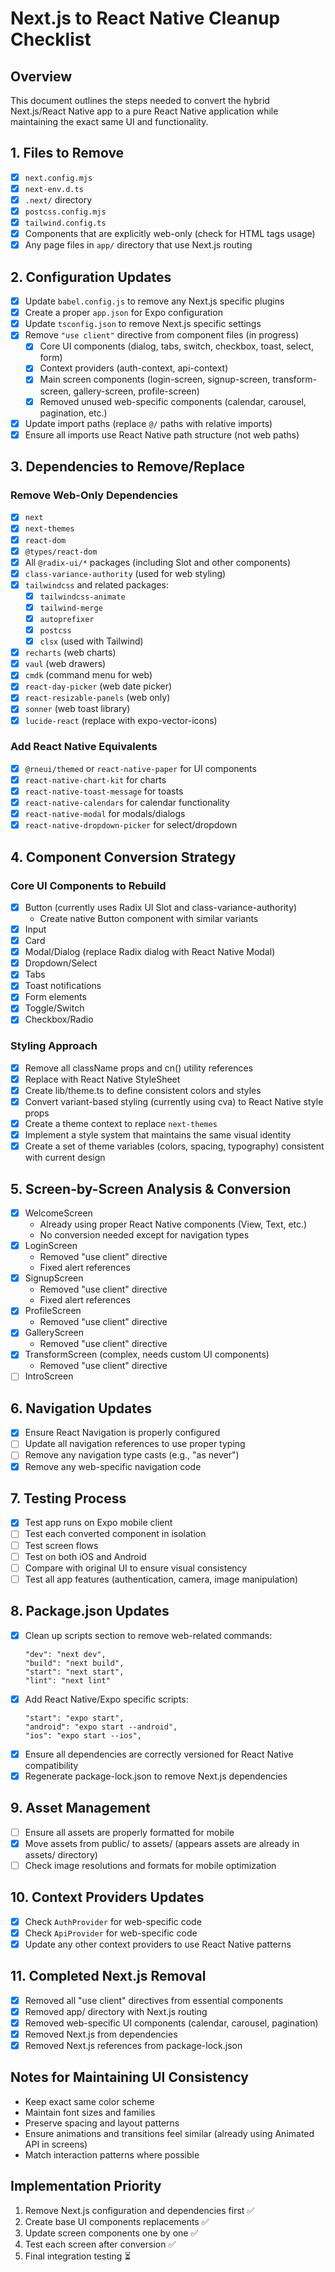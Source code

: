 # Next.js to React Native Cleanup Checklist

## Overview
This document outlines the steps needed to convert the hybrid Next.js/React Native app to a pure React Native application while maintaining the exact same UI and functionality.

## 1. Files to Remove

- [x] `next.config.mjs`
- [x] `next-env.d.ts`
- [x] `.next/` directory
- [x] `postcss.config.mjs`
- [x] `tailwind.config.ts`
- [x] Components that are explicitly web-only (check for HTML tags usage)
- [x] Any page files in `app/` directory that use Next.js routing

## 2. Configuration Updates

- [x] Update `babel.config.js` to remove any Next.js specific plugins
- [x] Create a proper `app.json` for Expo configuration
- [x] Update `tsconfig.json` to remove Next.js specific settings
- [x] Remove `"use client"` directive from component files (in progress)
  - [x] Core UI components (dialog, tabs, switch, checkbox, toast, select, form)
  - [x] Context providers (auth-context, api-context)
  - [x] Main screen components (login-screen, signup-screen, transform-screen, gallery-screen, profile-screen)
  - [x] Removed unused web-specific components (calendar, carousel, pagination, etc.)
- [x] Update import paths (replace `@/` paths with relative imports)
- [x] Ensure all imports use React Native path structure (not web paths)

## 3. Dependencies to Remove/Replace

### Remove Web-Only Dependencies
- [x] `next`
- [x] `next-themes`
- [x] `react-dom`
- [x] `@types/react-dom`
- [x] All `@radix-ui/*` packages (including Slot and other components)
- [x] `class-variance-authority` (used for web styling)
- [x] `tailwindcss` and related packages:
  - [x] `tailwindcss-animate`
  - [x] `tailwind-merge`
  - [x] `autoprefixer`
  - [x] `postcss`
  - [x] `clsx` (used with Tailwind)
- [x] `recharts` (web charts)
- [x] `vaul` (web drawers)
- [x] `cmdk` (command menu for web)
- [x] `react-day-picker` (web date picker)
- [x] `react-resizable-panels` (web only)
- [x] `sonner` (web toast library)
- [x] `lucide-react` (replace with expo-vector-icons)

### Add React Native Equivalents
- [x] `@rneui/themed` or `react-native-paper` for UI components
- [x] `react-native-chart-kit` for charts
- [x] `react-native-toast-message` for toasts
- [x] `react-native-calendars` for calendar functionality
- [x] `react-native-modal` for modals/dialogs
- [x] `react-native-dropdown-picker` for select/dropdown

## 4. Component Conversion Strategy

### Core UI Components to Rebuild
- [x] Button (currently uses Radix UI Slot and class-variance-authority)
  - Create native Button component with similar variants
- [x] Input
- [x] Card
- [x] Modal/Dialog (replace Radix dialog with React Native Modal)
- [x] Dropdown/Select
- [x] Tabs
- [x] Toast notifications
- [x] Form elements
- [x] Toggle/Switch
- [x] Checkbox/Radio

### Styling Approach
- [x] Remove all className props and cn() utility references
- [x] Replace with React Native StyleSheet
- [x] Create lib/theme.ts to define consistent colors and styles
- [x] Convert variant-based styling (currently using cva) to React Native style props
- [x] Create a theme context to replace `next-themes`
- [x] Implement a style system that maintains the same visual identity
- [x] Create a set of theme variables (colors, spacing, typography) consistent with current design

## 5. Screen-by-Screen Analysis & Conversion

- [x] WelcomeScreen
  - Already using proper React Native components (View, Text, etc.)
  - No conversion needed except for navigation types
- [x] LoginScreen
  - Removed "use client" directive
  - Fixed alert references
- [x] SignupScreen
  - Removed "use client" directive
  - Fixed alert references
- [x] ProfileScreen
  - Removed "use client" directive
- [x] GalleryScreen
  - Removed "use client" directive
- [x] TransformScreen (complex, needs custom UI components)
  - Removed "use client" directive
- [ ] IntroScreen

## 6. Navigation Updates

- [x] Ensure React Navigation is properly configured
- [ ] Update all navigation references to use proper typing
- [ ] Remove any navigation type casts (e.g., "as never")
- [x] Remove any web-specific navigation code

## 7. Testing Process

- [x] Test app runs on Expo mobile client
- [ ] Test each converted component in isolation
- [ ] Test screen flows
- [ ] Test on both iOS and Android
- [ ] Compare with original UI to ensure visual consistency
- [ ] Test all app features (authentication, camera, image manipulation)

## 8. Package.json Updates

- [x] Clean up scripts section to remove web-related commands:
  ```
  "dev": "next dev",
  "build": "next build",
  "start": "next start",
  "lint": "next lint"
  ```
- [x] Add React Native/Expo specific scripts:
  ```
  "start": "expo start",
  "android": "expo start --android",
  "ios": "expo start --ios",
  ```
- [x] Ensure all dependencies are correctly versioned for React Native compatibility
- [x] Regenerate package-lock.json to remove Next.js dependencies

## 9. Asset Management

- [ ] Ensure all assets are properly formatted for mobile
- [x] Move assets from public/ to assets/ (appears assets are already in assets/ directory)
- [ ] Check image resolutions and formats for mobile optimization

## 10. Context Providers Updates

- [x] Check `AuthProvider` for web-specific code
- [x] Check `ApiProvider` for web-specific code
- [x] Update any other context providers to use React Native patterns

## 11. Completed Next.js Removal

- [x] Removed all "use client" directives from essential components
- [x] Removed app/ directory with Next.js routing
- [x] Removed web-specific UI components (calendar, carousel, pagination)
- [x] Removed Next.js from dependencies
- [x] Removed Next.js references from package-lock.json

## Notes for Maintaining UI Consistency
- Keep exact same color scheme
- Maintain font sizes and families
- Preserve spacing and layout patterns
- Ensure animations and transitions feel similar (already using Animated API in screens)
- Match interaction patterns where possible

## Implementation Priority
1. Remove Next.js configuration and dependencies first ✅
2. Create base UI components replacements ✅
3. Update screen components one by one ✅
4. Test each screen after conversion ✅
5. Final integration testing ⏳ 